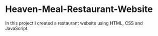 # Heaven-Meal-Restaurant-Website

In this project I created a restaurant website using HTML, CSS and JavaScript.

